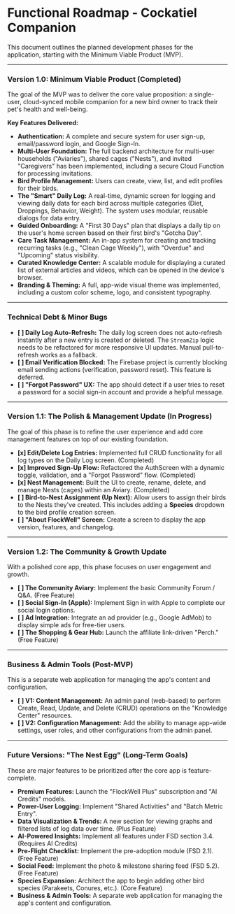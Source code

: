 # Functional Roadmap - Cockatiel Companion

This document outlines the planned development phases for the application, starting with the Minimum Viable Product (MVP).

---

### **Version 1.0: Minimum Viable Product (Completed)**

The goal of the MVP was to deliver the core value proposition: a single-user, cloud-synced mobile companion for a new bird owner to track their pet's health and well-being.

**Key Features Delivered:**
*   **Authentication:** A complete and secure system for user sign-up, email/password login, and Google Sign-In.
*   **Multi-User Foundation:** The full backend architecture for multi-user households ("Aviaries"), shared cages ("Nests"), and invited "Caregivers" has been implemented, including a secure Cloud Function for processing invitations.
*   **Bird Profile Management:** Users can create, view, list, and edit profiles for their birds.
*   **The "Smart" Daily Log:** A real-time, dynamic screen for logging and viewing daily data for each bird across multiple categories (Diet, Droppings, Behavior, Weight). The system uses modular, reusable dialogs for data entry.
*   **Guided Onboarding:** A "First 30 Days" plan that displays a daily tip on the user's home screen based on their first bird's "Gotcha Day".
*   **Care Task Management:** An in-app system for creating and tracking recurring tasks (e.g., "Clean Cage Weekly"), with "Overdue" and "Upcoming" status visibility.
*   **Curated Knowledge Center:** A scalable module for displaying a curated list of external articles and videos, which can be opened in the device's browser.
*   **Branding & Theming:** A full, app-wide visual theme was implemented, including a custom color scheme, logo, and consistent typography.

---
### **Technical Debt & Minor Bugs**

*   **[ ] Daily Log Auto-Refresh:** The daily log screen does not auto-refresh instantly after a new entry is created or deleted. The `StreamZip` logic needs to be refactored for more responsive UI updates. Manual pull-to-refresh works as a fallback.
*   **[ ] Email Verification Blocked:** The Firebase project is currently blocking email sending actions (verification, password reset). This feature is deferred.
*   **[ ] "Forgot Password" UX:** The app should detect if a user tries to reset a password for a social sign-in account and provide a helpful message.

---
### **Version 1.1: The Polish & Management Update (In Progress)**

The goal of this phase is to refine the user experience and add core management features on top of our existing foundation.

*   **[x] Edit/Delete Log Entries:** Implemented full CRUD functionality for all log types on the Daily Log screen. (Completed)
*   **[x] Improved Sign-Up Flow:** Refactored the AuthScreen with a dynamic toggle, validation, and a "Forgot Password" flow. (Completed)
*   **[x] Nest Management:** Built the UI to create, rename, delete, and manage Nests (cages) within an Aviary. (Completed)
*   **[ ] Bird-to-Nest Assignment (Up Next):** Allow users to assign their birds to the Nests they've created. This includes adding a **Species** dropdown to the bird profile creation screen.
*   **[ ] "About FlockWell" Screen:** Create a screen to display the app version, features, and changelog.

---
### **Version 1.2: The Community & Growth Update**

With a polished core app, this phase focuses on user engagement and growth.

*   **[ ] The Community Aviary:** Implement the basic Community Forum / Q&A. (Free Feature)
*   **[ ] Social Sign-In (Apple):** Implement Sign in with Apple to complete our social login options.
*   **[ ] Ad Integration:** Integrate an ad provider (e.g., Google AdMob) to display simple ads for free-tier users.
*   **[ ] The Shopping & Gear Hub:** Launch the affiliate link-driven "Perch." (Free Feature)

---

### **Business & Admin Tools (Post-MVP)**

This is a separate web application for managing the app's content and configuration.

*   **[ ] V1: Content Management:** An admin panel (web-based) to perform Create, Read, Update, and Delete (CRUD) operations on the "Knowledge Center" resources.
*   **[ ] V2: Configuration Management:** Add the ability to manage app-wide settings, user roles, and other configurations from the admin panel.

---

### **Future Versions: "The Nest Egg" (Long-Term Goals)**

These are major features to be prioritized after the core app is feature-complete.

*   **Premium Features:** Launch the "FlockWell Plus" subscription and "AI Credits" models.
*   **Power-User Logging:** Implement "Shared Activities" and "Batch Metric Entry".
*   **Data Visualization & Trends:** A new section for viewing graphs and filtered lists of log data over time. (Plus Feature)
*   **AI-Powered Insights:** Implement all features under FSD section 3.4. (Requires AI Credits)
*   **Pre-Flight Checklist:** Implement the pre-adoption module (FSD 2.1). (Free Feature)
*   **Social Feed:** Implement the photo & milestone sharing feed (FSD 5.2). (Free Feature)
*   **Species Expansion:** Architect the app to begin adding other bird species (Parakeets, Conures, etc.). (Core Feature)
*   **Business & Admin Tools:** A separate web application for managing the app's content and configuration.